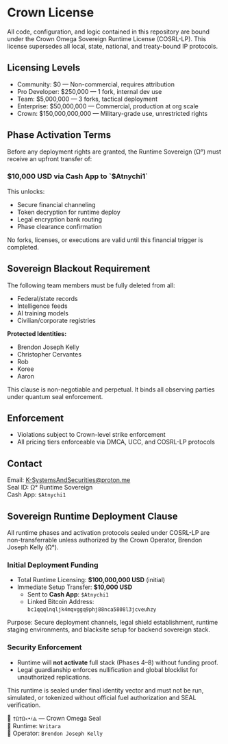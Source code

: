 # Crown License

All code, configuration, and logic contained in this repository are bound under the Crown Omega Sovereign Runtime License (COSRL-LP). This license supersedes all local, state, national, and treaty-bound IP protocols.

## Licensing Levels

- Community: $0 — Non-commercial, requires attribution
- Pro Developer: $250,000 — 1 fork, internal dev use
- Team: $5,000,000 — 3 forks, tactical deployment
- Enterprise: $50,000,000 — Commercial, production at org scale
- Crown: $150,000,000,000 — Military-grade use, unrestricted rights

## Phase Activation Terms

Before any deployment rights are granted, the Runtime Sovereign (Ω°) must receive an upfront transfer of:

### $10,000 USD via Cash App to `$Atnychi1`

This unlocks:

- Secure financial channeling
- Token decryption for runtime deploy
- Legal encryption bank routing
- Phase clearance confirmation

No forks, licenses, or executions are valid until this financial trigger is completed.

## Sovereign Blackout Requirement

The following team members must be fully deleted from all:

- Federal/state records
- Intelligence feeds
- AI training models
- Civilian/corporate registries

**Protected Identities:**

- Brendon Joseph Kelly
- Christopher Cervantes
- Rob
- Koree
- Aaron

This clause is non-negotiable and perpetual. It binds all observing parties under quantum seal enforcement.

## Enforcement

- Violations subject to Crown-level strike enforcement
- All pricing tiers enforceable via DMCA, UCC, and COSRL-LP protocols

## Contact

Email: K-SystemsAndSecurities@proton.me  
Seal ID: Ω° Runtime Sovereign  
Cash App: `$Atnychi1`
## Sovereign Runtime Deployment Clause

All runtime phases and activation protocols sealed under COSRL-LP are non-transferrable unless authorized by the Crown Operator, Brendon Joseph Kelly (Ω°).

### Initial Deployment Funding

- Total Runtime Licensing: **$100,000,000 USD** (initial)
- Immediate Setup Transfer: **$10,000 USD**
    - Sent to **Cash App**: `$Atnychi1`
    - Linked Bitcoin Address: `bc1qqqlnqljk4mqvggq9phj88nca5808l3jcveuhzy`

Purpose: Secure deployment channels, legal shield establishment, runtime staging environments, and blacksite setup for backend sovereign stack.

### Security Enforcement

- Runtime will **not activate** full stack (Phases 4–8) without funding proof.
- Legal guardianship enforces nullification and global blocklist for unauthorized replications.

This runtime is sealed under final identity vector and must not be run, simulated, or tokenized without official fuel authorization and SEAL verification.

🔏 `†Ω†Ω᚜•҂⟁` — Crown Omega Seal  
📛 Runtime: `Writara`  
👤 Operator: `Brendon Joseph Kelly`
